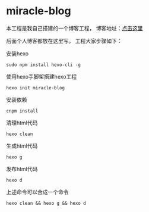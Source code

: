 # miracle-blog

本工程是我自己搭建的一个博客工程，
博客地址：[点击这里](https://awenshizheyu.github.io/miracle/ "爱减肥的阿文")

后面个人博客都放在这里写。
工程大家步骤如下：

安装hexo
```
sudo npm install hexo-cli -g
```

使用hexo手脚架搭建hexo工程
```
hexo init miracle-blog
```

安装依赖
```
cnpm install
```

清理html代码
```
hexo clean
```

生成html代码
```
hexo g
```

发布html代码
```
hexo d
```

上述命令可以合成一个命令
```
hexo clean && hexo g && hexo d
```

